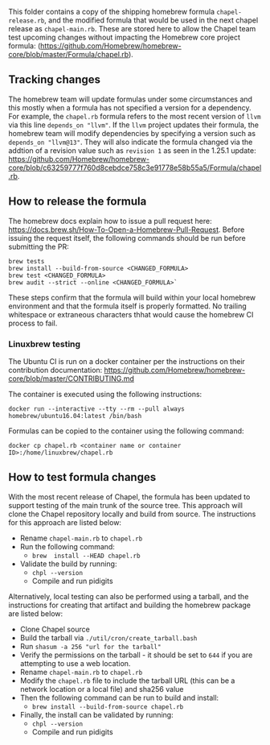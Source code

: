 
This folder contains a copy of the shipping homebrew formula `chapel-release.rb`, 
and the modified formula that would be used in the next chapel release as 
`chapel-main.rb`.  These are stored here to allow the Chapel team test upcoming changes without 
impacting the Homebrew core project formula: (https://github.com/Homebrew/homebrew-core/blob/master/Formula/chapel.rb).   
## Tracking changes
The homebrew team will update formulas under some circumstances and this mostly when a formula
has not specified a version for a dependency.  For example, the `chapel.rb` formula refers to the 
most recent version of `llvm` via this line `depends_on "llvm"`.  If the `llvm` project updates their 
formula, the homebrew team will modify dependencies by specifying a version such as `depends_on "llvm@13"`.
They will also indicate the formula changed via the addtion of a revision value such as `revision 1` as seen
in the 1.25.1 update:  https://github.com/Homebrew/homebrew-core/blob/c63259777f760d8cebdce758c3e91778e58b55a5/Formula/chapel.rb. 

## How to release the formula 
The homebrew docs explain how to issue a pull request here:  
https://docs.brew.sh/How-To-Open-a-Homebrew-Pull-Request.  Before issuing the request itself, 
the following commands should be run before submitting the PR: 
```
brew tests
brew install --build-from-source <CHANGED_FORMULA>
brew test <CHANGED_FORMULA>
brew audit --strict --online <CHANGED_FORMULA>`
```

These steps confirm that the formula will build within your local homebrew environment and 
that the formula itself is properly formatted.  No trailing whitespace or extraneous characters
thhat would cause the homebrew CI process to fail. 

### Linuxbrew testing 
The Ubuntu CI is run on a docker container per the instructions on their contribution documentation: 
https://github.com/Homebrew/homebrew-core/blob/master/CONTRIBUTING.md

The container is executed using the following instructions: 
```
docker run --interactive --tty --rm --pull always homebrew/ubuntu16.04:latest /bin/bash
```

Formulas can be copied to the container using the following command: 
```
docker cp chapel.rb <container name or container ID>:/home/linuxbrew/chapel.rb
```

## How to test formula changes
With the most recent release of Chapel, the formula has been updated to support 
testing of the main trunk of the source tree.  This approach will clone the Chapel 
repository locally and build from source.   The instructions for this approach
are listed below: 

 - Rename `chapel-main.rb` to `chapel.rb`
 - Run the following command: 
   - `brew  install --HEAD chapel.rb` 
 - Validate the build by running: 
   - `chpl --version`
   - Compile and run pidigits

Alternatively, local testing can also be performed using a tarball, and the instructions
for creating that artifact and building the homebrew package are listed below: 

 - Clone Chapel source 
 - Build the tarball via `./util/cron/create_tarball.bash`
 - Run `shasum -a 256 "url for the tarball"`
 - Verify the permissions on the tarball - it should be set to `644` if you are attempting to use a web location. 
 - Rename `chapel-main.rb` to `chapel.rb` 
 - Modify the `chapel.rb` file to include the tarball URL (this can be a network location or a local file) and sha256 value
 - Then the following command can be run to build and install: 
   - `brew install --build-from-source chapel.rb`
 - Finally, the install can be validated by running: 
   - `chpl --version`
   - Compile and run pidigits
